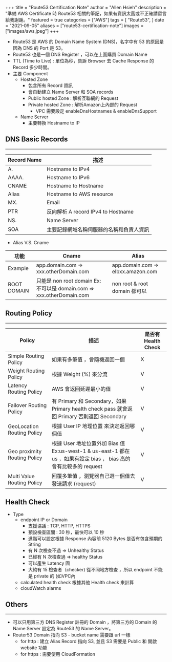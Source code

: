 +++
title = "Route53 Certification Note"
author = "Allen Hsieh"
description = "準備 AWS Certificate 時 Route53 相關的筆記，如果有資訊太舊或不正確請留言給我謝謝。"
featured = true
categories = ["AWS"]
tags = [
    "Route53",
]
date = "2021-09-05"
aliases = ["route53-certification-note"]
images = ["images/aws.jpeg"]
+++

- Route53 是 AWS 的 Domain Name System (DNS)，名字中有 53 的原因是因為 DNS 的 Port 是 53。
- Route53 也是一個 DNS Register ，可以在上面購買 Domain Name 
- TTL (Time to Live) : 單位為秒，告訴 Browser 去 Cache Response 的 Record 多少時間。
- 主要 Component 
  - Hosted Zone 
    - 包含所有 Record 資訊
    - 會自動建立 Name Server 和 SOA records
    - Public hosted Zone  :  解析互聯網的 Request
    - Private hosted Zone :  解析Amazon上內部的 Request
      -  VPC 需要設定 enableDnsHostnames & enableDnsSupport
  - Name Server
    - 主要轉換 Hostname to IP

## DNS Basic Records
---
| Record Name | 描述                                         |
| ----------- | ---------------------------------------------|
| A.          | Hostname to IPv4                             |
| AAAA.       | Hostname to IPv6                             |
| CNAME       | Hostname to Hostname                         |
| Alias       | Hostname to AWS resource                     |
| MX.         | Email                                        |
| PTR         | 反向解析 A record IPv4 to Hostname           |
| NS.         | Name Server                                  |
| SOA         | 主要記錄網域名稱伺服器的名稱和負責人資訊 |

- Alias V.S. Cname

| 功能       | Cname                                                                |Alias                               |
| -----------|----------------------------------------------------------------------|------------------------------------|
| Example    | app.domain.com => xxx.otherDomain.com                                | app.domain.com => elbxx.amazon.com |
| ROOT DOMAIN| 只能是 non root domain Ex: 不可以是 domain.com => xxx.otherDomain.com| non root & root domain 都可以      |

## Routing Policy 
---

| Policy                       |描述 |是否有 Health Check |
|------------------------------|-----------------------------------------------------------------------------|--------|
| Simple Routing Policy        | 如果有多筆值 ，會隨機返回一個 | X |
| Weight Routing Policy        | 根據 Weight (%) 來分流 |V|
| Latency Routing Policy       | AWS 會返回延遲最小的值 |V| 
| Failover Routing Policy      | 有 Primary 和 Secondary，如果 Primary health check pass 就會返回 Primary 否則返回 Secondary | V|
| GeoLocation Routing Policy   | 根據 User IP 地理位置 來決定返回哪個值 |V|
| Geo proximity Routing Policy | 根據 User 地址位置外加 Bias 值 Ex:us-west-1 & us-east-1 都在 us ，如果有設定 bias ， bias 高的會有比較多的 request | V |
| Multi Value Routing Policy   | 回覆多筆值 ，瀏覽器自己選一個值去發送請求 (request) | V |

## Health Check
- Type
   - endpoint IP or Domain
      - 支援協議 : TCP, HTTP, HTTPS
      - 預設檢查區間 : 30 秒，最快可以 10 秒
      - 進階可以設定根據 Response 內容前 5120 Bytes 是否有包含預期的 String
      - 有 N 次檢查不過 => Unhealthy Status
      - 已經有 N 次檢查過 => healthy Status
      - 可以產生 Latency 圖
      - 大約有 15 檢查者（checker) 從不同地方檢查 ，所以 endpoint 不能是 private 的 (如VPC內
   - calculated health check 根據其他 Health check 來計算
   - cloudWatch alarms

## Others
---
- 可以只用第三方 DNS Register 註冊的 Domain ，將第三方的 Domain 的 Name Server 設定為 Route53 的 Name Server。
- Router53 Domain 指向 S3
      - bucket name 需要跟 url 一樣
  - for http : 建立 Alias Record 指向 S3, 並且 S3 需要是 Public 和 開啟 website 功能
  - for https : 需要使用 CloudFormation

